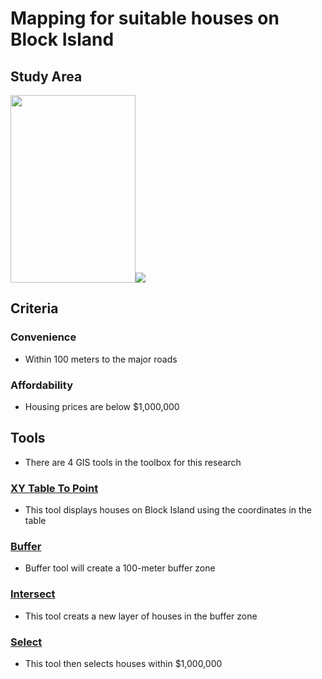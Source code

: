# Mapping for suitable houses on Block Island

## Study Area
<img src=https://seewesterly.com/wp-content/uploads/2017/09/blockislandmap.jpg width="200" height="300"><img src=https://img.marinas.com/v2/c9b356d614491632e62968191fcd3cf0fa5d203f90c705dd6d2d8ef1e489e680.jpg>

## Criteria
### Convenience
- Within 100 meters to the major roads
### Affordability
- Housing prices are below $1,000,000
## Tools
- There are 4 GIS tools in the toolbox for this research

### [XY Table To Point](https://pro.arcgis.com/en/pro-app/latest/tool-reference/data-management/xy-table-to-point.htm)

- This tool displays houses on Block Island using the coordinates in the table

### [Buffer](https://pro.arcgis.com/en/pro-app/latest/tool-reference/analysis/buffer.htm)

- Buffer tool will create a 100-meter buffer zone

### [Intersect](https://pro.arcgis.com/en/pro-app/latest/tool-reference/analysis/intersect.htm)

- This tool creats a new layer of houses in the buffer zone

### [Select](https://pro.arcgis.com/en/pro-app/latest/tool-reference/analysis/select.htm)

- This tool then selects houses within $1,000,000
